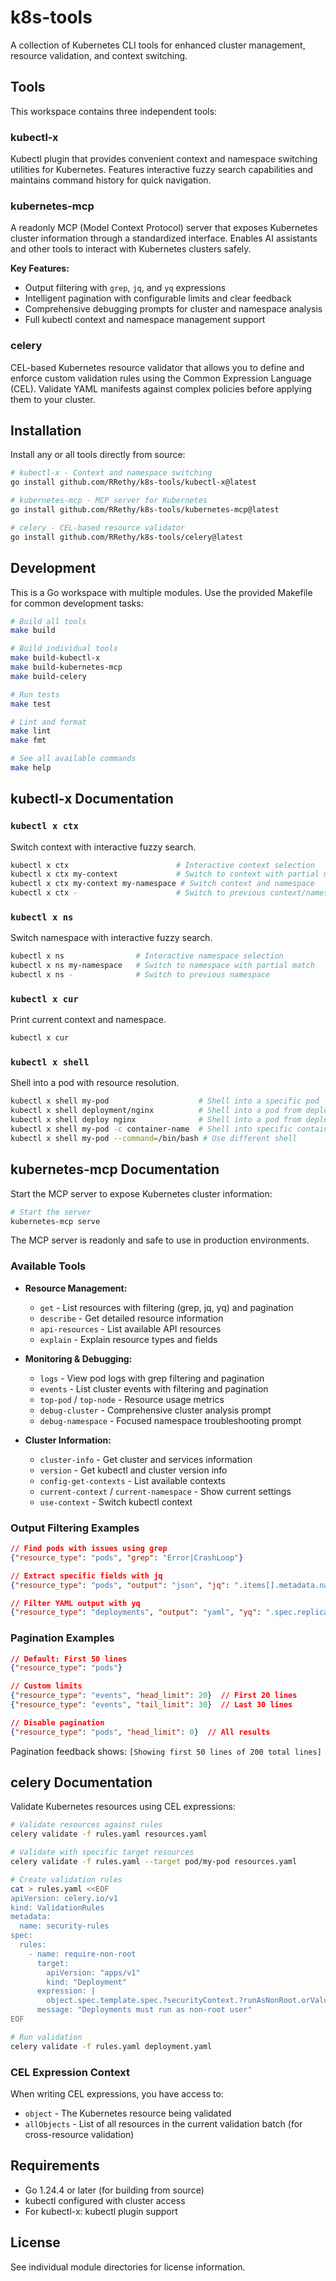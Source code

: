 # k8s-tools

A collection of Kubernetes CLI tools for enhanced cluster management, resource validation, and context switching.

## Tools

This workspace contains three independent tools:

### kubectl-x
Kubectl plugin that provides convenient context and namespace switching utilities for Kubernetes. Features interactive fuzzy search capabilities and maintains command history for quick navigation.

### kubernetes-mcp
A readonly MCP (Model Context Protocol) server that exposes Kubernetes cluster information through a standardized interface. Enables AI assistants and other tools to interact with Kubernetes clusters safely.

**Key Features:**
- Output filtering with `grep`, `jq`, and `yq` expressions
- Intelligent pagination with configurable limits and clear feedback
- Comprehensive debugging prompts for cluster and namespace analysis
- Full kubectl context and namespace management support

### celery
CEL-based Kubernetes resource validator that allows you to define and enforce custom validation rules using the Common Expression Language (CEL). Validate YAML manifests against complex policies before applying them to your cluster.

## Installation

Install any or all tools directly from source:

```bash
# kubectl-x - Context and namespace switching
go install github.com/RRethy/k8s-tools/kubectl-x@latest

# kubernetes-mcp - MCP server for Kubernetes
go install github.com/RRethy/k8s-tools/kubernetes-mcp@latest

# celery - CEL-based resource validator
go install github.com/RRethy/k8s-tools/celery@latest
```

## Development

This is a Go workspace with multiple modules. Use the provided Makefile for common development tasks:

```bash
# Build all tools
make build

# Build individual tools
make build-kubectl-x
make build-kubernetes-mcp
make build-celery

# Run tests
make test

# Lint and format
make lint
make fmt

# See all available commands
make help
```

## kubectl-x Documentation

### `kubectl x ctx`

Switch context with interactive fuzzy search.

```bash
kubectl x ctx                        # Interactive context selection
kubectl x ctx my-context             # Switch to context with partial match
kubectl x ctx my-context my-namespace # Switch context and namespace
kubectl x ctx -                      # Switch to previous context/namespace
```

### `kubectl x ns`

Switch namespace with interactive fuzzy search.

```bash
kubectl x ns                # Interactive namespace selection
kubectl x ns my-namespace   # Switch to namespace with partial match
kubectl x ns -              # Switch to previous namespace
```

### `kubectl x cur`

Print current context and namespace.

```bash
kubectl x cur
```

### `kubectl x shell`

Shell into a pod with resource resolution.

```bash
kubectl x shell my-pod                    # Shell into a specific pod
kubectl x shell deployment/nginx          # Shell into a pod from deployment
kubectl x shell deploy nginx              # Shell into a pod from deployment (space separator)
kubectl x shell my-pod -c container-name  # Shell into specific container
kubectl x shell my-pod --command=/bin/bash # Use different shell
```

## kubernetes-mcp Documentation

Start the MCP server to expose Kubernetes cluster information:

```bash
# Start the server
kubernetes-mcp serve
```

The MCP server is readonly and safe to use in production environments.

### Available Tools

- **Resource Management:**
  - `get` - List resources with filtering (grep, jq, yq) and pagination
  - `describe` - Get detailed resource information
  - `api-resources` - List available API resources
  - `explain` - Explain resource types and fields

- **Monitoring & Debugging:**
  - `logs` - View pod logs with grep filtering and pagination
  - `events` - List cluster events with filtering and pagination
  - `top-pod` / `top-node` - Resource usage metrics
  - `debug-cluster` - Comprehensive cluster analysis prompt
  - `debug-namespace` - Focused namespace troubleshooting prompt

- **Cluster Information:**
  - `cluster-info` - Get cluster and services information
  - `version` - Get kubectl and cluster version info
  - `config-get-contexts` - List available contexts
  - `current-context` / `current-namespace` - Show current settings
  - `use-context` - Switch kubectl context

### Output Filtering Examples

```json
// Find pods with issues using grep
{"resource_type": "pods", "grep": "Error|CrashLoop"}

// Extract specific fields with jq
{"resource_type": "pods", "output": "json", "jq": ".items[].metadata.name"}

// Filter YAML output with yq
{"resource_type": "deployments", "output": "yaml", "yq": ".spec.replicas"}
```

### Pagination Examples

```json
// Default: First 50 lines
{"resource_type": "pods"}

// Custom limits
{"resource_type": "events", "head_limit": 20}  // First 20 lines
{"resource_type": "events", "tail_limit": 30}  // Last 30 lines

// Disable pagination
{"resource_type": "pods", "head_limit": 0}  // All results
```

Pagination feedback shows: `[Showing first 50 lines of 200 total lines]`

## celery Documentation

Validate Kubernetes resources using CEL expressions:

```bash
# Validate resources against rules
celery validate -f rules.yaml resources.yaml

# Validate with specific target resources
celery validate -f rules.yaml --target pod/my-pod resources.yaml

# Create validation rules
cat > rules.yaml <<EOF
apiVersion: celery.io/v1
kind: ValidationRules
metadata:
  name: security-rules
spec:
  rules:
    - name: require-non-root
      target:
        apiVersion: "apps/v1"
        kind: "Deployment"
      expression: |
        object.spec.template.spec.?securityContext.?runAsNonRoot.orValue(false) == true
      message: "Deployments must run as non-root user"
EOF

# Run validation
celery validate -f rules.yaml deployment.yaml
```

### CEL Expression Context

When writing CEL expressions, you have access to:
- `object` - The Kubernetes resource being validated
- `allObjects` - List of all resources in the current validation batch (for cross-resource validation)

## Requirements

- Go 1.24.4 or later (for building from source)
- kubectl configured with cluster access
- For kubectl-x: kubectl plugin support

## License

See individual module directories for license information.